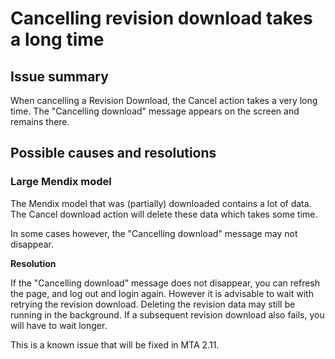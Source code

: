 # Cancelling revision download takes a long time

## Issue summary

When cancelling a Revision Download, the Cancel action takes a very long time. The "Cancelling download" message appears on the screen and remains there.

## Possible causes and resolutions

### Large Mendix model

The Mendix model that was (partially) downloaded contains a lot of data. The Cancel download action will delete these data which takes some time.

In some cases however, the "Cancelling download" message may not disappear. 

**Resolution**

If the "Cancelling download" message does not disappear, you can refresh the page, and log out and login again. However it is advisable to wait with retrying the revision download. Deleting the revision data may still be running in the background. If a subsequent revision download also fails, you will have to wait longer.

This is a known issue that will be fixed in MTA 2.11.
